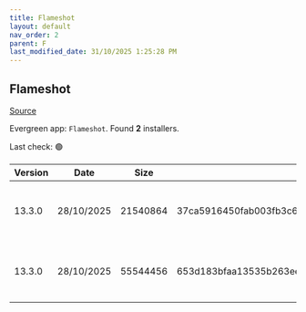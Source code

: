 ```yaml
---
title: Flameshot
layout: default
nav_order: 2
parent: F
last_modified_date: 31/10/2025 1:25:28 PM
---
```


## Flameshot

[Source](https://flameshot.org/)

Evergreen app: `Flameshot`. Found **2** installers.

Last check: 🟢

| Version | Date       | Size     | Sha256                                                           | Architecture | InstallerType | Type | URI                                                                                                                                                                                                |
| ------- | ---------- | -------- | ---------------------------------------------------------------- | ------------ | ------------- | ---- | -------------------------------------------------------------------------------------------------------------------------------------------------------------------------------------------------- |
| 13.3.0  | 28/10/2025 | 21540864 | 37ca5916450fab003fb3c64eacd01d103d11d122c30bade6af144d4b0874df66 | x64          | Default       | msi  | [https://github.com/flameshot-org/flameshot/releases/download/v13.3.0/Flameshot-13.3.0-win64.msi](https://github.com/flameshot-org/flameshot/releases/download/v13.3.0/Flameshot-13.3.0-win64.msi) |
| 13.3.0  | 28/10/2025 | 55544456 | 653d183bfaa13535b263ee811df5a49a93e99daffb20df5aa7e89c389e5bc8f4 | x64          | Default       | zip  | [https://github.com/flameshot-org/flameshot/releases/download/v13.3.0/flameshot-13.3.0-win64.zip](https://github.com/flameshot-org/flameshot/releases/download/v13.3.0/flameshot-13.3.0-win64.zip) |
